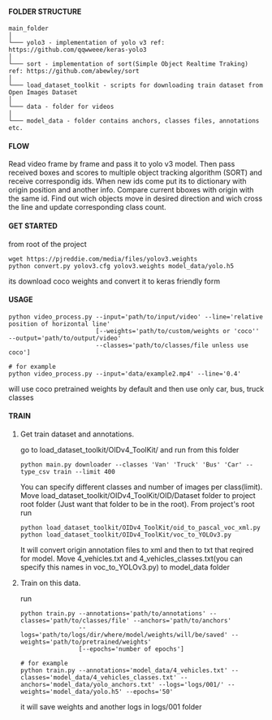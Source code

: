 #### FOLDER STRUCTURE
```
main_folder
│
└─── yolo3 - implementation of yolo v3 ref: https://github.com/qqwweee/keras-yolo3
│
└─── sort - implementation of sort(Simple Object Realtime Traking) ref: https://github.com/abewley/sort
│
└─── load_dataset_toolkit - scripts for downloading train dataset from Open Images Dataset
│
└─── data - folder for videos
│
└─── model_data - folder contains anchors, classes files, annotations etc.
```
#### FLOW
Read video frame by frame and pass it to yolo v3 model. 
Then pass received boxes and scores to multiple object tracking algorithm (SORT) and receive correspondig ids.
When new ids come put its to dictionary with origin position and another info.
Compare current bboxes with origin with the same id. Find out wich objects move in desired direction and wich
cross the line and update corresponding class count.
#### GET STARTED 
from root of the project
```
wget https://pjreddie.com/media/files/yolov3.weights
python convert.py yolov3.cfg yolov3.weights model_data/yolo.h5
```
its download coco weights and convert it to keras friendly form
#### USAGE
```
python video_process.py --input='path/to/input/video' --line='relative position of horizontal line' 
						[--weights='path/to/custom/weights or 'coco'' --output='path/to/output/video' 
						--classes='path/to/classes/file unless use coco']
						
# for example 
python video_process.py --input='data/example2.mp4' --line='0.4' 
```
will use coco pretrained weights by default and then use only car, bus, truck classes
#### TRAIN 
1. Get train dataset and annotations.

	go to load_dataset_toolkit/OIDv4_ToolKit/ and run from this folder
	```
	python main.py downloader --classes 'Van' 'Truck' 'Bus' 'Car' --type_csv train --limit 400
	```
	You can specify different classes and number of images per class(limit).
	Move load_dataset_toolkit/OIDv4_ToolKit/OID/Dataset folder to project root folder (Just want that folder to be in the root).
	From project's root run 
	```
	python load_dataset_toolkit/OIDv4_ToolKit/oid_to_pascal_voc_xml.py
	python load_dataset_toolkit/OIDv4_ToolKit/voc_to_YOLOv3.py
	```

	It will convert origin annotation files to xml and then to txt that reqired for model.
	Move 4_vehicles.txt and 4_vehicles_classes.txt(you can specify this names in voc_to_YOLOv3.py) to model_data folder

2. Train on this data.

	run 
	```
	python train.py --annotations='path/to/annotations' --classes='path/to/classes/file' --anchors='path/to/anchors'
					--logs='path/to/logs/dir/where/model/weights/will/be/saved' --weights='path/to/pretrained/weights'
					[--epochs='number of epochs']

	# for example
	python train.py --annotations='model_data/4_vehicles.txt' --classes='model_data/4_vehicles_classes.txt' --anchors='model_data/yolo_anchors.txt' --logs='logs/001/' --weights='model_data/yolo.h5' --epochs='50'
	```
	it will save weights and another logs in logs/001 folder
